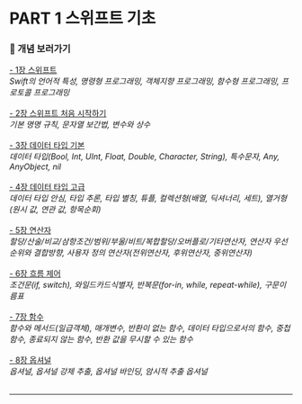 # PART 1 스위프트 기초
### 📖 개념 보러가기 <br>
[- 1장 스위프트](https://blog.naver.com/lgy0530/222831801403)<br>
*Swift의 언어적 특성, 명령형 프로그래밍, 객체지향 프로그래밍, 함수형 프로그래밍, 프로토콜 프로그래밍*<br><br>
[- 2장 스위프트 처음 시작하기](https://blog.naver.com/lgy0530/222835932536)<br>
*기본 명명 규칙, 문자열 보간법, 변수와 상수*<br><br>
[- 3장 데이터 타입 기본](https://blog.naver.com/lgy0530/222835940361)<br>
*데이터 타입(Bool, Int, UInt, Float, Double, Character, String), 특수문자, Any, AnyObject, nil*<br><br>
[- 4장 데이터 타입 고급](https://blog.naver.com/lgy0530/222836938651)<br>
*데이터 타입 안심, 타입 추론, 타입 별칭, 튜플, 컬렉션형(배열, 딕셔너리, 세트), 열거형(원시 값, 연관 값, 항목순회)*<br><br>
[- 5장 연산자](https://blog.naver.com/lgy0530/222837927634)<br>
*할당/산술/비교/삼항조건/범위/부울/비트/복합할당/오버플로/기타연산자, 연산자 우선순위와 결합방향, 사용자 정의 연산자(전위연산자, 후위연산자, 중위연산자)*<br><br>
[- 6장 흐름 제어](https://blog.naver.com/lgy0530/222838786186)<br>
*조건문(if, switch), 와일드카드식별자, 반복문(for-in, while, repeat-while), 구문이름표*<br><br>
[- 7장 함수](https://blog.naver.com/lgy0530/222839007937)<br>
*함수와 메서드(일급객체), 매개변수, 반환이 없는 함수, 데이터 타입으로서의 함수, 중첩 함수, 종료되지 않는 함수, 반환 값을 무시할 수 있는 함수*<br><br>
[- 8장 옵셔널](https://blog.naver.com/lgy0530/222840741683)<br>
*옵셔널, 옵셔널 강제 추출, 옵셔널 바인딩, 암시적 추출 옵셔널*<br><br>
***
